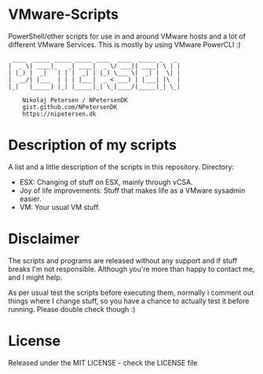 # VMware-Scripts
PowerShell/other scripts for use in and around VMware hosts and a lot of different VMware Services. This is mostly by using VMware PowerCLI :)

```
 ____  _____ _____ _____ ____  ____  _____ _   _
|  _ \| ____|_   _| ____|  _ \/ ___|| ____| \ | |
| |_) |  _|   | | |  _| | |_) \___ \|  _| |  \| |
|  __/| |___  | | | |___|  _ < ___) | |___| |\  |
|_|   |_____| |_| |_____|_| \_|____/|_____|_| \_|

    Nikolaj Petersen / NPetersenDK
    gist.github.com/NPetersenDK
    https://nipetersen.dk
```
# Description of my scripts
A list and a little description of the scripts in this repository.
Directory:
- ESX:  Changing of stuff on ESX, mainly through vCSA.
- Joy of life improvements: Stuff that makes life as a VMware sysadmin easier.
- VM: Your usual VM stuff.

# Disclaimer
The scripts and programs are released without any support and if stuff breaks I'm not responsible. Although you're more than happy to contact me, and I might help.

As per usual test the scripts before executing them, normally i comment out things where I change stuff, so you have a chance to actually test it before running. Please double check though :)

# License
Released under the MIT LICENSE - check the LICENSE file
